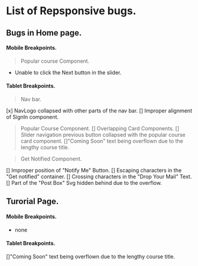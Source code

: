 # List of Repsponsive bugs.


## Bugs in Home page.

#### Mobile Breakpoints.

> Popular course Component.
    
  - Unable to click the Next button in the slider.


#### Tablet Breakpoints.

> Nav bar.

   [x] NavLogo collapsed with other parts of the nav bar.
   [] Improper alignment of SignIn component. 
   
> Popular Course Component.
   [] Overlapping Card Components.
   [] Slider navigation previous button collapsed with the popular course card component.
   []"Coming Soon" text being overflown due to the lengthy course title.

> Get Notified Component.  
    
[] Improper position of "Notify Me" Button.
[] Escaping characters in the "Get notified" container. 
[] Crossing characters in the "Drop Your Mail" Text.
[] Part of the "Post Box" Svg hidden behind due to the overflow.  

   
   
## Turorial Page.

#### Mobile Breakpoints.

- none


#### Tablet Breakpoints.

   []"Coming Soon" text being overflown due to the lengthy course title.


